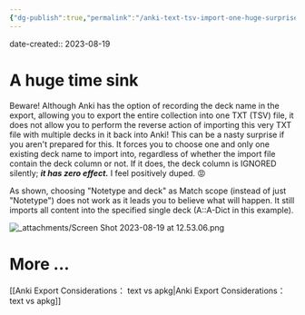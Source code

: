 ```yaml
---
{"dg-publish":true,"permalink":"/anki-text-tsv-import-one-huge-surprise/","noteIcon":"2","created":"","updated":""}
---
```


date-created:: 2023-08-19
# A huge time sink

Beware! Although Anki has the option of recording the deck name in the export, allowing you to export the entire collection into one TXT (TSV) file, it does not allow you to perform the reverse action of importing this very TXT file with multiple decks in it back into Anki! This can be a nasty surprise if you aren't prepared for this. It forces you to choose one and only one existing deck name to import into, regardless of whether the import file contain the deck column or not. If it does, the deck column is IGNORED silently; ***it has zero effect.*** I feel positively duped. 😡

As shown, choosing "Notetype and deck" as Match scope (instead of just "Notetype") does not work as it leads you to believe what will happen. It still imports all content into the specified single deck (A::A-Dict in this example). 

![_attachments/Screen Shot 2023-08-19 at 12.53.06.png](/img/user/_attachments/Screen%20Shot%202023-08-19%20at%2012.53.06.png)

# More ...
[[Anki Export Considerations： text vs apkg\|Anki Export Considerations： text vs apkg]]